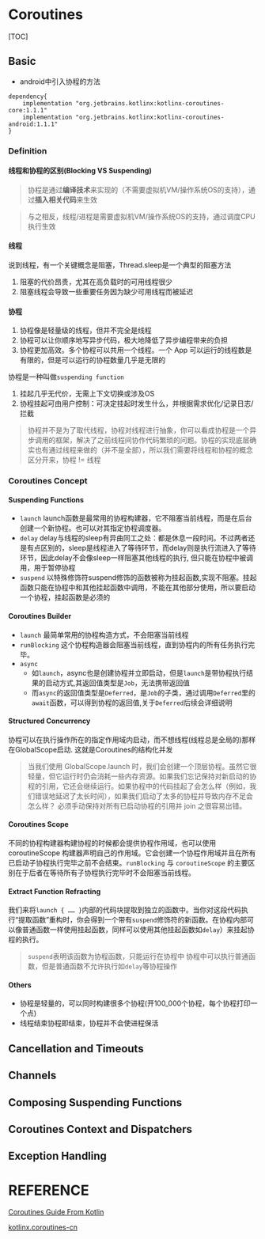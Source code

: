 # Coroutines
[TOC]

## Basic
- android中引入协程的方法
```
dependency{
    implementation "org.jetbrains.kotlinx:kotlinx-coroutines-core:1.1.1"
    implementation "org.jetbrains.kotlinx:kotlinx-coroutines-android:1.1.1"
}
```
### Definition
#### 线程和协程的区别(Blocking VS Suspending)
> 协程是通过**编译技术**来实现的（不需要虚拟机VM/操作系统OS的支持），通过**插入相关代码**来生效

> 与之相反，线程/进程是需要虚拟机VM/操作系统OS的支持，通过调度CPU执行生效

#### 线程
说到线程，有一个关键概念是阻塞，Thread.sleep是一个典型的阻塞方法
1. 阻塞的代价昂贵，尤其在高负载时的可用线程很少
2. 阻塞线程会导致一些重要任务因为缺少可用线程而被延迟

#### 协程
1. 协程像是轻量级的线程，但并不完全是线程
2. 协程可以让你顺序地写异步代码，极大地降低了异步编程带来的负担
3. 协程更加高效。多个协程可以共用一个线程。一个 App 可以运行的线程数是有限的，但是可以运行的协程数量几乎是无限的

协程是一种叫做`suspending function`
1. 挂起几乎无代价，无需上下文切换或涉及OS
2. 协程挂起可由用户控制：可决定挂起时发生什么，并根据需求优化/记录日志/拦截

> 协程并不是为了取代线程，协程对线程进行抽象，你可以看成协程是一个异步调用的框架，解决了之前线程间协作代码繁琐的问题。协程的实现底层确实也有通过线程来做的（并不是全部），所以我们需要将线程和协程的概念区分开来，协程 != 线程

### Coroutines Concept

#### Suspending Functions
- `launch`
    launch函数是最常用的协程构建器，它不阻塞当前线程，而是在后台创建一个新协程。也可以对其指定协程调度器。
- `delay`
    delay与线程的sleep有异曲同工之处：都是休息一段时间。不过两者还是有点区别的，sleep是线程进入了等待环节，而delay则是执行流进入了等待环节，因此delay不会像sleep一样阻塞其他线程的执行, 但只能在协程中被调用，用于暂停协程
- `suspend`
    以特殊修饰符suspend修饰的函数被称为挂起函数,实现不阻塞。挂起函数只能在协程中和其他挂起函数中调用，不能在其他部分使用，所以要启动一个协程，挂起函数是必须的

#### Coroutines Builder
- `launch`
    最简单常用的协程构造方式，不会阻塞当前线程
- `runBlocking`
    这个协程构造器会阻塞当前线程，直到协程内的所有任务执行完毕。
- `async` 
    - 如`launch`，async也是创建协程并立即启动，但是`launch`是带协程执行结果的启动方式,其返回值类型是`Job`，无法携带返回值
    - 而`async`的返回值类型是`Deferred`，是`Job`的子类，通过调用`Deferred`里的`await`函数，可以得到协程的返回值,关于`Deferred`后续会详细说明

#### Structured Concurrency
协程可以在执行操作所在的指定作用域内启动，而不想线程(线程总是全局的)那样在GlobalScope启动. 这就是Coroutines的结构化并发
> 当我们使用 GlobalScope.launch 时，我们会创建一个顶层协程。虽然它很轻量，但它运行时仍会消耗一些内存资源。如果我们忘记保持对新启动的协程的引用，它还会继续运行。如果协程中的代码挂起了会怎么样（例如，我们错误地延迟了太长时间），如果我们启动了太多的协程并导致内存不足会怎么样？ 必须手动保持对所有已启动协程的引用并 join 之很容易出错。

#### Coroutines Scope
不同的协程构建器构建协程的时候都会提供协程作用域，也可以使用 coroutineScope 构建器声明自己的作用域。它会创建一个协程作用域并且在所有已启动子协程执行完毕之前不会结束。`runBlocking` 与 `coroutineScope` 的主要区别在于后者在等待所有子协程执行完毕时不会阻塞当前线程。
#### Extract Function Refracting
我们来将`launch { …… }`内部的代码块提取到独立的函数中。当你对这段代码执行“提取函数”重构时，你会得到一个带有`suspend`修饰符的新函数。在协程内部可以像普通函数一样使用挂起函数，同样可以使用其他挂起函数如`delay`）来挂起协程的执行。
> `suspend`表明该函数为协程函数，只能运行在协程中
> 协程中可以执行普通函数，但是普通函数不允许执行如`delay`等协程操作

#### Others
- 协程是轻量的，可以同时构建很多个协程(开100_000个协程，每个协程打印一个点)
- 线程结束协程即结束，协程并不会使进程保活

## Cancellation and Timeouts
## Channels
## Composing Suspending Functions
## Coroutines Context and Dispatchers
## Exception Handling

# REFERENCE
[Coroutines Guide From Kotlin](https://kotlinlang.org/docs/reference/coroutines/coroutines-guide.html)

[kotlinx.coroutines-cn](https://github.com/hltj/kotlinx.coroutines-cn)
